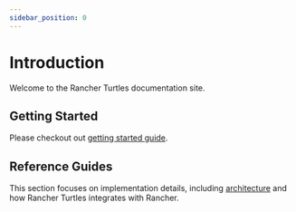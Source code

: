 ```yaml
---
sidebar_position: 0
---
```


# Introduction

Welcome to the Rancher Turtles documentation site. 

## Getting Started

Please checkout out [getting started guide](./getting-started/intro).

## Reference Guides

This section focuses on implementation details, including 
[architecture](./reference-guides/architecture/intro) and how Rancher Turtles integrates with Rancher.
